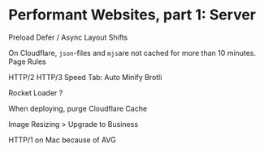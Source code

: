 # Performant Websites, part 1: Server

Preload
Defer / Async
Layout Shifts


On Cloudflare, `json`-files and `mjs`are not cached for more than 10 minutes.
Page Rules

HTTP/2 HTTP/3
Speed Tab:
Auto Minify
Brotli


Rocket Loader ?

When deploying, purge Cloudflare Cache

Image Resizing > Upgrade to Business

HTTP/1 on Mac because of AVG
